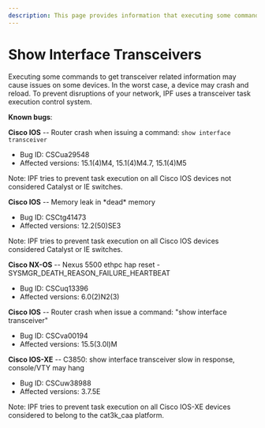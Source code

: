 ```yaml
---
description: This page provides information that executing some commands to get transceiver-related information may cause issues on some devices.
---
```


# Show Interface Transceivers

Executing some commands to get transceiver related information may cause
issues on some devices. In the worst case, a device may crash and
reload. To prevent disruptions of your network, IPF uses a transceiver
task execution control system.

**Known bugs**:

**Cisco IOS** -- Router crash when issuing a command: `show interface
transceiver`

- Bug ID: CSCua29548
- Affected versions: 15.1(4)M4, 15.1(4)M4.7, 15.1(4)M5

Note: IPF tries to prevent task execution on all Cisco IOS devices not
considered Catalyst or IE switches.

**Cisco IOS** -- Memory leak in \*dead\* memory

- Bug ID: CSCtg41473
- Affected versions: 12.2(50)SE3

Note: IPF tries to prevent task execution on all Cisco IOS devices considered
Catalyst or IE switches.

**Cisco NX-OS** -- Nexus 5500 ethpc hap reset -
SYSMGR_DEATH_REASON_FAILURE_HEARTBEAT

- Bug ID: CSCuq13396
- Affected versions: 6.0(2)N2(3)

**Cisco IOS** -- Router crash when issue a command: "show interface
transceiver"

- Bug ID: CSCva00194
- Affected versions: 15.5(3.0l)M

**Cisco IOS-XE** -- C3850: show interface transceiver slow in response,
console/VTY may hang

- Bug ID: CSCuw38988
- Affected versions: 3.7.5E

Note: IPF tries to prevent task execution on all Cisco IOS-XE devices
considered to belong to the cat3k_caa platform.
